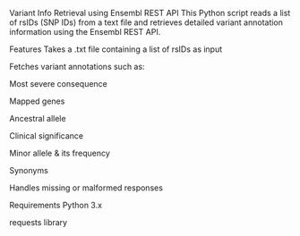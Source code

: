 Variant Info Retrieval using Ensembl REST API
This Python script reads a list of rsIDs (SNP IDs) from a text file and retrieves detailed variant annotation information using the Ensembl REST API.

Features
Takes a .txt file containing a list of rsIDs as input

Fetches variant annotations such as:

Most severe consequence

Mapped genes

Ancestral allele

Clinical significance

Minor allele & its frequency

Synonyms

Handles missing or malformed responses

Requirements
Python 3.x

requests library
